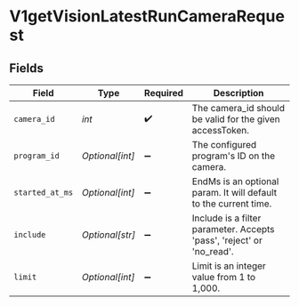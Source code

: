 # V1getVisionLatestRunCameraRequest


## Fields

| Field                                                                 | Type                                                                  | Required                                                              | Description                                                           |
| --------------------------------------------------------------------- | --------------------------------------------------------------------- | --------------------------------------------------------------------- | --------------------------------------------------------------------- |
| `camera_id`                                                           | *int*                                                                 | :heavy_check_mark:                                                    | The camera_id should be valid for the given accessToken.              |
| `program_id`                                                          | *Optional[int]*                                                       | :heavy_minus_sign:                                                    | The configured program's ID on the camera.                            |
| `started_at_ms`                                                       | *Optional[int]*                                                       | :heavy_minus_sign:                                                    | EndMs is an optional param. It will default to the current time.      |
| `include`                                                             | *Optional[str]*                                                       | :heavy_minus_sign:                                                    | Include is a filter parameter. Accepts 'pass', 'reject' or 'no_read'. |
| `limit`                                                               | *Optional[int]*                                                       | :heavy_minus_sign:                                                    | Limit is an integer value from 1 to 1,000.                            |